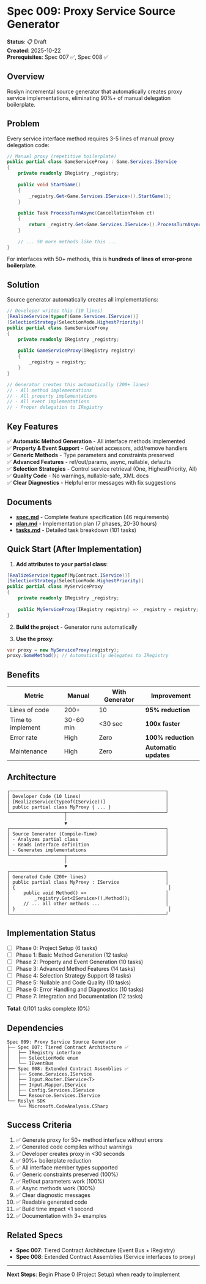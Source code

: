 # Spec 009: Proxy Service Source Generator

**Status**: 📋 Draft  
**Created**: 2025-10-22  
**Prerequisites**: Spec 007 ✅, Spec 008 ✅

## Overview

Roslyn incremental source generator that automatically creates proxy service implementations, eliminating 90%+ of manual delegation boilerplate.

## Problem

Every service interface method requires 3-5 lines of manual proxy delegation code:

```csharp
// Manual proxy (repetitive boilerplate)
public partial class GameServiceProxy : Game.Services.IService
{
    private readonly IRegistry _registry;
    
    public void StartGame()
    {
        _registry.Get<Game.Services.IService>().StartGame();
    }
    
    public Task ProcessTurnAsync(CancellationToken ct)
    {
        return _registry.Get<Game.Services.IService>().ProcessTurnAsync(ct);
    }
    
    // ... 50 more methods like this ...
}
```

For interfaces with 50+ methods, this is **hundreds of lines of error-prone boilerplate**.

## Solution

Source generator automatically creates all implementations:

```csharp
// Developer writes this (10 lines)
[RealizeService(typeof(Game.Services.IService))]
[SelectionStrategy(SelectionMode.HighestPriority)]
public partial class GameServiceProxy
{
    private readonly IRegistry _registry;
    
    public GameServiceProxy(IRegistry registry)
    {
        _registry = registry;
    }
}

// Generator creates this automatically (200+ lines)
// - All method implementations
// - All property implementations
// - All event implementations
// - Proper delegation to IRegistry
```

## Key Features

✅ **Automatic Method Generation** - All interface methods implemented  
✅ **Property & Event Support** - Get/set accessors, add/remove handlers  
✅ **Generic Methods** - Type parameters and constraints preserved  
✅ **Advanced Features** - ref/out/params, async, nullable, defaults  
✅ **Selection Strategies** - Control service retrieval (One, HighestPriority, All)  
✅ **Quality Code** - No warnings, nullable-safe, XML docs  
✅ **Clear Diagnostics** - Helpful error messages with fix suggestions  

## Documents

- **[spec.md](spec.md)** - Complete feature specification (46 requirements)
- **[plan.md](plan.md)** - Implementation plan (7 phases, 20-30 hours)
- **[tasks.md](tasks.md)** - Detailed task breakdown (101 tasks)

## Quick Start (After Implementation)

1. **Add attributes to your partial class**:
```csharp
[RealizeService(typeof(MyContract.IService))]
[SelectionStrategy(SelectionMode.HighestPriority)]
public partial class MyServiceProxy
{
    private readonly IRegistry _registry;
    
    public MyServiceProxy(IRegistry registry) => _registry = registry;
}
```

2. **Build the project** - Generator runs automatically

3. **Use the proxy**:
```csharp
var proxy = new MyServiceProxy(registry);
proxy.SomeMethod(); // Automatically delegates to IRegistry
```

## Benefits

| Metric | Manual | With Generator | Improvement |
|--------|--------|----------------|-------------|
| Lines of code | 200+ | 10 | **95% reduction** |
| Time to implement | 30-60 min | <30 sec | **100x faster** |
| Error rate | High | Zero | **100% reduction** |
| Maintenance | High | Zero | **Automatic updates** |

## Architecture

```
┌─────────────────────────────────────────────────────────┐
│ Developer Code (10 lines)                               │
│ [RealizeService(typeof(IService))]                      │
│ public partial class MyProxy { ... }                    │
└────────────────────┬────────────────────────────────────┘
                     │
                     ▼
┌─────────────────────────────────────────────────────────┐
│ Source Generator (Compile-Time)                         │
│ - Analyzes partial class                                │
│ - Reads interface definition                            │
│ - Generates implementations                             │
└────────────────────┬────────────────────────────────────┘
                     │
                     ▼
┌─────────────────────────────────────────────────────────┐
│ Generated Code (200+ lines)                             │
│ public partial class MyProxy : IService                 │
│ {                                                        │
│     public void Method() =>                             │
│         _registry.Get<IService>().Method();             │
│     // ... all other methods ...                        │
│ }                                                        │
└─────────────────────────────────────────────────────────┘
```

## Implementation Status

- [ ] Phase 0: Project Setup (6 tasks)
- [ ] Phase 1: Basic Method Generation (12 tasks)
- [ ] Phase 2: Property and Event Generation (10 tasks)
- [ ] Phase 3: Advanced Method Features (14 tasks)
- [ ] Phase 4: Selection Strategy Support (8 tasks)
- [ ] Phase 5: Nullable and Code Quality (10 tasks)
- [ ] Phase 6: Error Handling and Diagnostics (10 tasks)
- [ ] Phase 7: Integration and Documentation (12 tasks)

**Total**: 0/101 tasks complete (0%)

## Dependencies

```
Spec 009: Proxy Service Source Generator
├── Spec 007: Tiered Contract Architecture ✅
│   ├── IRegistry interface
│   ├── SelectionMode enum
│   └── IEventBus
├── Spec 008: Extended Contract Assemblies ✅
│   ├── Scene.Services.IService
│   ├── Input.Router.IService<T>
│   ├── Input.Mapper.IService
│   ├── Config.Services.IService
│   └── Resource.Services.IService
└── Roslyn SDK
    └── Microsoft.CodeAnalysis.CSharp
```

## Success Criteria

1. ✅ Generate proxy for 50+ method interface without errors
2. ✅ Generated code compiles without warnings
3. ✅ Developer creates proxy in <30 seconds
4. ✅ 90%+ boilerplate reduction
5. ✅ All interface member types supported
6. ✅ Generic constraints preserved (100%)
7. ✅ Ref/out parameters work (100%)
8. ✅ Async methods work (100%)
9. ✅ Clear diagnostic messages
10. ✅ Readable generated code
11. ✅ Build time impact <1 second
12. ✅ Documentation with 3+ examples

## Related Specs

- **Spec 007**: Tiered Contract Architecture (Event Bus + IRegistry)
- **Spec 008**: Extended Contract Assemblies (Service interfaces to proxy)

---

**Next Steps**: Begin Phase 0 (Project Setup) when ready to implement
